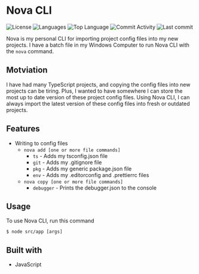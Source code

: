 # Nova CLI

![License](https://img.shields.io/github/license/zS1L3NT/js-node-nova?style=for-the-badge) ![Languages](https://img.shields.io/github/languages/count/zS1L3NT/js-node-nova?style=for-the-badge) ![Top Language](https://img.shields.io/github/languages/top/zS1L3NT/js-node-nova?style=for-the-badge) ![Commit Activity](https://img.shields.io/github/commit-activity/y/zS1L3NT/js-node-nova?style=for-the-badge) ![Last commit](https://img.shields.io/github/last-commit/zS1L3NT/js-node-nova?style=for-the-badge)

Nova is my personal CLI for importing project config files into my new projects. I have a batch file in my Windows Computer to run Nova CLI with the `nova` command.

## Motviation

I have had many TypeScript projects, and copying the config files into new projects can be tiring. Plus, I wanted to have somewhere I can store the most up to date version of these project config files. Using Nova CLI, I can always import the latest version of these config files into fresh or outdated projects.

## Features

-   Writing to config files
    -   `nova add [one or more file commands]`
        -   `ts` - Adds my tsconfig.json file
        -   `git` - Adds my .gitignore file
        -   `pkg` - Adds my generic package.json file
        -   `env` - Adds my .editorconfig and .prettierrc files
    -   `nova copy [one or more file commands]`
        -   `debugger` - Prints the debugger.json to the console

## Usage

To use Nova CLI, run this command

```
$ node src/app [args]
```

## Built with

-   JavaScript
